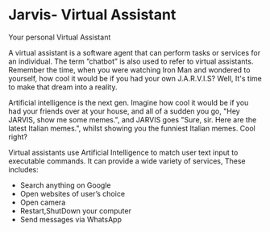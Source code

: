 # Jarvis- Virtual Assistant
Your personal Virtual Assistant

A virtual assistant is a software agent that can perform tasks or services for an individual. The term ”chatbot” is also used to refer to virtual assistants. Remember the time, when you were watching Iron Man and wondered to yourself, how cool it would be if you had your own J.A.R.V.I.S? Well, It's time to make that dream into a reality.

Artificial intelligence is the next gen. Imagine how cool it would be if you had your friends over at your house, and all of a sudden you go, "Hey JARVIS, show me some memes.", and JARVIS goes "Sure, sir. Here are the latest Italian memes.", whilst showing you the funniest Italian memes. Cool right?

Virtual assistants use Artificial Intelligence to match user text input to executable commands. It can provide a wide variety of services, These includes:
 - Search anything on Google
 - Open websites of user’s choice
 - Open camera
 - Restart,ShutDown your computer
 - Send messages via WhatsApp
 
 
